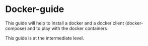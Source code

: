 # Docker-guide

This guide will help to install a docker and a docker client (docker-compose) and to play with the docker containers

This guide is at the intermediate level.
